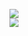 <a href="https://www.linkedin.com/in/prashantmankumare/" target="_blank"><img src="https://img.icons8.com/color/96/000000/linkedin-2.png"/></a>
<br>
<a href="https://www.instagram.com/prashant.mankumare/" target="_blank"><img src="https://image.flaticon.com/icons/png/128/174/174855.png"/></a>

<!---
impsm/impsm is a ✨ special ✨ repository because its `README.md` (this file) appears on your GitHub profile.
You can click the Preview link to take a look at your changes.
--->
